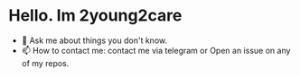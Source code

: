 
# Hello. Im 2young2care
- 💬 Ask me about things you don't know.
- 📫 How to contact me: contact me via telegram or Open an issue on any of my repos.
  
